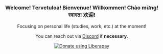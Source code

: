 <h3 align="center">Welcome! Tervetuloa! Bienvenue! Willkommen! Chào mừng! स्वागत! 欢迎!</h3>

<p align="center">Focusing on personal life (studies, work, etc.) at the moment!</p>

<p align="center">You can reach out via <a href="https://discord.com/users/849388304860446801">Discord</a> if <b>necessary</b>.</p>
<p align="center"><a href="https://liberapay.com/Haka/donate"><img alt="Donate using Liberapay" src="https://liberapay.com/assets/widgets/donate.svg"></a></p>
